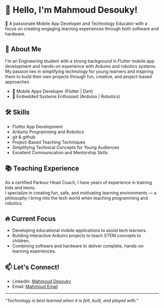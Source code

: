 # 👋 Hello, I'm Mahmoud Desouky!

🎯 A passionate Mobile App Developer and Technology Educator with a focus on creating engaging learning experiences through both software and hardware.

## 🚀 About Me
I'm an Engineering student with a strong background in Flutter mobile app development and hands-on experience with Arduino and robotics systems.  
My passion lies in simplifying technology for young learners and inspiring them to build their own projects through fun, creative, and project-based approaches.

- 📱 Mobile Apps Developer (Flutter | Dart)
- 🤖 Embedded Systems Enthusiast (Arduino | Robotics)

## 🛠️ Skills
- Flutter App Development
- Arduino Programming and Robotics
- git & github
- Project-Based Teaching Techniques
- Simplifying Technical Concepts for Young Audiences
- Excellent Communication and Mentorship Skills

## 📚 Teaching Experience
As a certified Parkour Head Coach, I have years of experience in training kids and teens.  
I specialize in creating fun, safe, and motivating learning environments — a philosophy I bring into the tech world when teaching programming and robotics.

## 🔥 Current Focus
- Developing educational mobile applications to assist tech learners.
- Building interactive Arduino projects to teach STEM concepts to children.
- Combining software and hardware to deliver complete, hands-on learning experiences.

## 📫 Let's Connect!
- LinkedIn: [Mahmoud Desouky]([https://linkedin.com/in/yourprofile](https://www.linkedin.com/in/mahmoud-desouky-75b561256/))
- Email: [Mahmoud Email](mahmouddesoukynp@gmail.com)

---

_"Technology is best learned when it is felt, built, and played with."_
